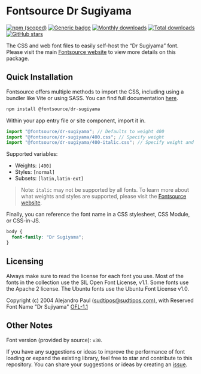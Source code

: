 # Fontsource Dr Sugiyama

[![npm (scoped)](https://img.shields.io/npm/v/@fontsource/dr-sugiyama?color=brightgreen)](https://www.npmjs.com/package/@fontsource/dr-sugiyama) [![Generic badge](https://img.shields.io/badge/fontsource-passing-brightgreen)](https://github.com/fontsource/fontsource) [![Monthly downloads](https://badgen.net/npm/dm/@fontsource/dr-sugiyama)](https://github.com/fontsource/fontsource) [![Total downloads](https://badgen.net/npm/dt/@fontsource/dr-sugiyama)](https://github.com/fontsource/fontsource) [![GitHub stars](https://img.shields.io/github/stars/fontsource/fontsource.svg?style=social&label=Star)](https://github.com/fontsource/fontsource/stargazers)

The CSS and web font files to easily self-host the “Dr Sugiyama” font. Please visit the main [Fontsource website](https://fontsource.org/fonts/dr-sugiyama) to view more details on this package.

## Quick Installation

Fontsource offers multiple methods to import the CSS, including using a bundler like Vite or using SASS. You can find full documentation [here](https://fontsource.org/docs/getting-started/introduction).

```javascript
npm install @fontsource/dr-sugiyama
```

Within your app entry file or site component, import it in.

```javascript
import "@fontsource/dr-sugiyama"; // Defaults to weight 400
import "@fontsource/dr-sugiyama/400.css"; // Specify weight
import "@fontsource/dr-sugiyama/400-italic.css"; // Specify weight and style
```

Supported variables:
- Weights: `[400]`
- Styles: `[normal]`
- Subsets: `[latin,latin-ext]`

> Note: `italic` may not be supported by all fonts. To learn more about what weights and styles are supported, please visit the [Fontsource website](https://fontsource.org/fonts/dr-sugiyama).

Finally, you can reference the font name in a CSS stylesheet, CSS Module, or CSS-in-JS.

```css
body {
  font-family: "Dr Sugiyama";
}
```

## Licensing
Always make sure to read the license for each font you use. Most of the fonts in the collection use the SIL Open Font License, v1.1. Some fonts use the Apache 2 license. The Ubuntu fonts use the Ubuntu Font License v1.0.

Copyright (c) 2004 Alejandro Paul (sudtipos@sudtipos.com), with Reserved Font Name "Dr Sujiyama"
[OFL-1.1](https://openfontlicense.org)

## Other Notes
Font version (provided by source): `v30`.

If you have any suggestions or ideas to improve the performance of font loading or expand the existing library, feel free to star and contribute to this repository. You can share your suggestions or ideas by creating an [issue](https://github.com/fontsource/fontsource/issues).